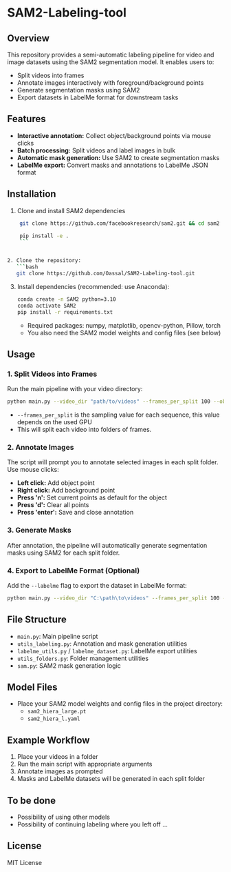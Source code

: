 # SAM2-Labeling-tool

## Overview

This repository provides a semi-automatic labeling pipeline for video and image datasets using the SAM2 segmentation model. It enables users to:
- Split videos into frames
- Annotate images interactively with foreground/background points
- Generate segmentation masks using SAM2
- Export datasets in LabelMe format for downstream tasks

## Features
- **Interactive annotation:** Collect object/background points via mouse clicks
- **Batch processing:** Split videos and label images in bulk
- **Automatic mask generation:** Use SAM2 to create segmentation masks
- **LabelMe export:** Convert masks and annotations to LabelMe JSON format

## Installation
1. Clone and install SAM2 dependencies
```bash
    git clone https://github.com/facebookresearch/sam2.git && cd sam2

    pip install -e .
    ```


2. Clone the repository:
   ```bash
   git clone https://github.com/Oassal/SAM2-Labeling-tool.git
   ```
3. Install dependencies (recommended: use Anaconda):
   ```bash
   conda create -n SAM2 python=3.10
   conda activate SAM2
   pip install -r requirements.txt
   ```
   - Required packages: numpy, matplotlib, opencv-python, Pillow, torch
   - You also need the SAM2 model weights and config files (see below)

## Usage

### 1. Split Videos into Frames
Run the main pipeline with your video directory:
```bash
python main.py --video_dir "path/to/videos" --frames_per_split 100 --objects_names object1 object2 object3 ...
```
- `--frames_per_split` is the sampling value for each sequence, this value depends on the used GPU
- This will split each video into folders of frames.

### 2. Annotate Images
The script will prompt you to annotate selected images in each split folder. Use mouse clicks:
- **Left click:** Add object point
- **Right click:** Add background point
- **Press 'n':** Set current points as default for the object
- **Press 'd':** Clear all points
- **Press 'enter':** Save and close annotation

### 3. Generate Masks
After annotation, the pipeline will automatically generate segmentation masks using SAM2 for each split folder.

### 4. Export to LabelMe Format (Optional)
Add the `--labelme` flag to export the dataset in LabelMe format:
```bash
python main.py --video_dir "C:\path\to\videos" --frames_per_split 100 --objects_names object1 object2 object3 ... --labelme
```

## File Structure
- `main.py`: Main pipeline script
- `utils_labeling.py`: Annotation and mask generation utilities
- `labelme_utils.py` / `labelme_dataset.py`: LabelMe export utilities
- `utils_folders.py`: Folder management utilities
- `sam.py`: SAM2 mask generation logic

## Model Files
- Place your SAM2 model weights and config files in the project directory:
  - `sam2_hiera_large.pt`
  - `sam2_hiera_l.yaml`

## Example Workflow
1. Place your videos in a folder
2. Run the main script with appropriate arguments
3. Annotate images as prompted
4. Masks and LabelMe datasets will be generated in each split folder

## To be done
- Possibility of using other models
- Possibility of continuing labeling where you left off
...

## License
MIT License